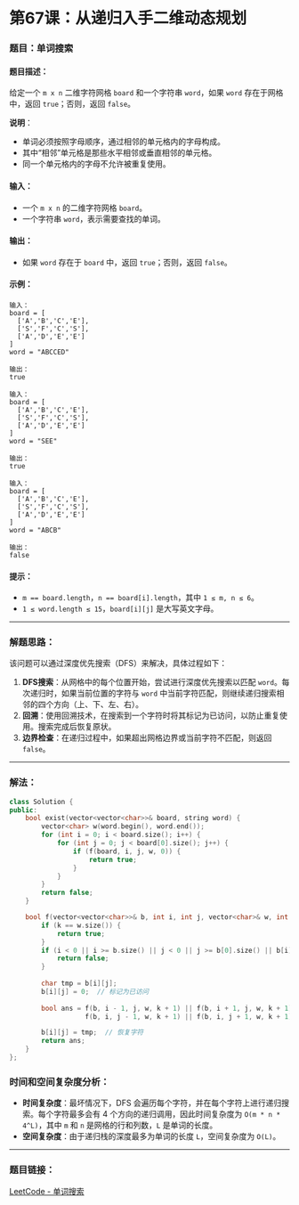 # 第67课：从递归入手二维动态规划

### 题目：单词搜索

#### 题目描述：

给定一个 `m x n` 二维字符网格 `board` 和一个字符串 `word`，如果 `word` 存在于网格中，返回 `true`；否则，返回 `false`。

**说明**：

- 单词必须按照字母顺序，通过相邻的单元格内的字母构成。
- 其中“相邻”单元格是那些水平相邻或垂直相邻的单元格。
- 同一个单元格内的字母不允许被重复使用。

#### 输入：

- 一个 `m x n` 的二维字符网格 `board`。
- 一个字符串 `word`，表示需要查找的单词。

#### 输出：

- 如果 `word` 存在于 `board` 中，返回 `true`；否则，返回 `false`。

#### 示例：

```plaintext
输入：
board = [
  ['A','B','C','E'],
  ['S','F','C','S'],
  ['A','D','E','E']
]
word = "ABCCED"

输出：
true

输入：
board = [
  ['A','B','C','E'],
  ['S','F','C','S'],
  ['A','D','E','E']
]
word = "SEE"

输出：
true

输入：
board = [
  ['A','B','C','E'],
  ['S','F','C','S'],
  ['A','D','E','E']
]
word = "ABCB"

输出：
false
```

#### 提示：

- `m == board.length`，`n == board[i].length`，其中 `1 ≤ m, n ≤ 6`。
- `1 ≤ word.length ≤ 15`，`board[i][j]` 是大写英文字母。

------

### 解题思路：

该问题可以通过深度优先搜索（DFS）来解决，具体过程如下：

1. **DFS搜索**：从网格中的每个位置开始，尝试进行深度优先搜索以匹配 `word`。每次递归时，如果当前位置的字符与 `word` 中当前字符匹配，则继续递归搜索相邻的四个方向（上、下、左、右）。
2. **回溯**：使用回溯技术，在搜索到一个字符时将其标记为已访问，以防止重复使用。搜索完成后恢复原状。
3. **边界检查**：在递归过程中，如果超出网格边界或当前字符不匹配，则返回 `false`。

------

### 解法：

```cpp
class Solution {
public:
    bool exist(vector<vector<char>>& board, string word) {
        vector<char> w(word.begin(), word.end());
        for (int i = 0; i < board.size(); i++) {
            for (int j = 0; j < board[0].size(); j++) {
                if (f(board, i, j, w, 0)) {
                    return true;
                }
            }
        }
        return false;
    }

    bool f(vector<vector<char>>& b, int i, int j, vector<char>& w, int k) {
        if (k == w.size()) {
            return true;
        }
        if (i < 0 || i >= b.size() || j < 0 || j >= b[0].size() || b[i][j] != w[k]) {
            return false;
        }
        
        char tmp = b[i][j];
        b[i][j] = 0;  // 标记为已访问
        
        bool ans = f(b, i - 1, j, w, k + 1) || f(b, i + 1, j, w, k + 1) ||
                   f(b, i, j - 1, w, k + 1) || f(b, i, j + 1, w, k + 1);

        b[i][j] = tmp;  // 恢复字符
        return ans;
    }
};
```

### 时间和空间复杂度分析：

- **时间复杂度**：最坏情况下，DFS 会遍历每个字符，并在每个字符上进行递归搜索。每个字符最多会有 4 个方向的递归调用，因此时间复杂度为 `O(m * n * 4^L)`，其中 `m` 和 `n` 是网格的行和列数，`L` 是单词的长度。
- **空间复杂度**：由于递归栈的深度最多为单词的长度 `L`，空间复杂度为 `O(L)`。

------

### 题目链接：

[LeetCode - 单词搜索](https://leetcode.cn/problems/word-search/)

